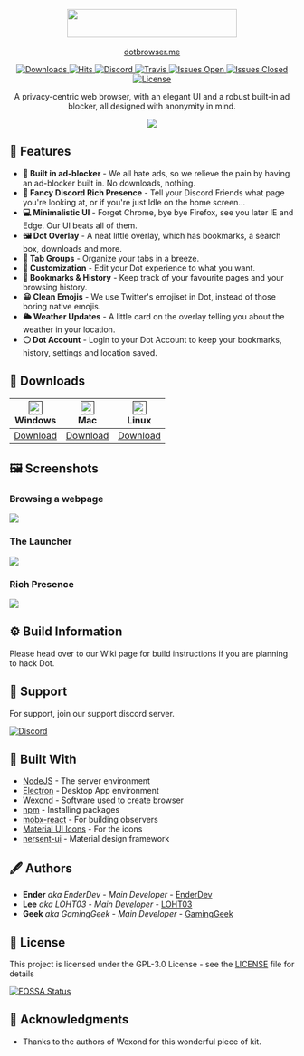 <p align="center">
  <img src="https://i.imgur.com/Gdko6yP.png" style="display: block;margin-left: auto;margin-right: auto;" data-canonical-src="https://i.imgur.com/Gdko6yP.png" width="300" height="50" align="center"/>
  <br><a href="https://dotbrowser.me">dotbrowser.me</a>
</p>

<div align="center">
<p align="center">
    <a href="https://github.com/dot-browser/desktop/releases">
        <img src="https://img.shields.io/github/downloads/dot-browser/desktop/total.svg" alt="Downloads">
    </a>
    <a href="https://github.com/dot-browser/desktop/releases">
        <img src="http://hits.dwyl.io/dot-browser/desktop.svg" alt="Hits">
    </a>
    <a href="https://invite.gg/dot">
        <img src="https://discordapp.com/api/guilds/307605794680209409/widget.png?style=shield" alt="Discord">
    </a>
    <a href="https://github.com/dot-browser/desktop">
        <img src="https://travis-ci.org/dot-browser/desktop.svg?branch=master" alt="Travis">
    </a>
    <a href="https://github.com/dot-browser/desktop/issues">
        <img src="https://img.shields.io/github/issues-raw/dot-browser/desktop.svg" alt="Issues Open">
    </a>
    <a href="https://github.com/dot-browser/desktop/issues?utf8=%E2%9C%93&amp;q=is%3Aissue+is%3Aclosed">
        <img src="https://img.shields.io/github/issues-closed-raw/dot-browser/desktop.svg" alt="Issues Closed">
    </a>
    <a href="/LICENSE">
        <img src="https://img.shields.io/github/license/dot-browser/desktop.svg" alt="License">
    </a>
</p>

A privacy-centric web browser, with an elegant UI and a robust built-in ad blocker, all designed with anonymity in mind.

![](https://dotbrowser.me/static/Dot-landing.png)

</div>

## 👾 Features

- **🚫 Built in ad-blocker** - We all hate ads, so we relieve the pain by having an ad-blocker built in. No downloads, nothing.
- **💬 Fancy Discord Rich Presence** - Tell your Discord Friends what page you're looking at, or if you're just Idle on the home screen...
- **💻 Minimalistic UI** - Forget Chrome, bye bye Firefox, see you later IE and Edge. Our UI beats all of them.
- **🖼 Dot Overlay** - A neat little overlay, which has bookmarks, a search box, downloads and more.
- **🚩 Tab Groups** - Organize your tabs in a breeze.
- **🎨 Customization** - Edit your Dot experience to what you want.
- **🔖 Bookmarks & History** - Keep track of your favourite pages and your browsing history.
- **😀 Clean Emojis** - We use Twitter's emojiset in Dot, instead of those boring native emojis.
- **🌥 Weather Updates** - A little card on the overlay telling you about the weather in your location.
- **⚪ Dot Account** - Login to your Dot Account to keep your bookmarks, history, settings and location saved.

## 🦄 Downloads

|  [<img src="https://i.imgur.com/POJjnum.png" alt="Windows" width="24px" height="24px" />]()</br> Windows  |          [<img src="https://i.imgur.com/V0YkvU5.png" alt="Mac" width="24px" height="24px" />]()</br> Mac          |         [<img src="https://i.imgur.com/khCS5Ll.png" alt="Linux" width="24px" height="24px" />]()</br> Linux         |
|:---------:|:---------------------:|:---------------------:|
| [Download](https://edge.dotbrowser.me/stable/download/windows) | [Download](https://edge.dotbrowser.me/stable/download/mac) | [Download](https://edge.dotbrowser.me/stable/download/linux) |

####

## 🖼 Screenshots

### Browsing a webpage

![](https://i.imgur.com/kw8f5KB.png)

### The Launcher

![](https://i.imgur.com/ZMVBnNm.png)

### Rich Presence

![](https://i.imgur.com/Nsekr6W.png)

## ⚙ Build Information

Please head over to our Wiki page for build instructions if you are planning to hack Dot.

## 🤝 Support

For support, join our support discord server.

[![Discord](https://discordapp.com/api/guilds/525056817399726102/widget.png?style=banner2)](https://discord.gg/wAh7thM)

## 🧱 Built With

- [NodeJS](https://nodejs.org/en/) - The server environment
- [Electron](https://electronjs.org/) - Desktop App environment
- [Wexond](https://github.com/wexond/wexond) - Software used to create browser
- [npm](https://npmjs.org) - Installing packages
- [mobx-react](https://github.com/mobxjs/mobx-react) - For building observers
- [Material UI Icons](https://material.io/) - For the icons
- [nersent-ui](https://github.com/nersent/nersent-ui) - Material design framework

## 🖋 Authors

- **Ender** _aka EnderDev_ - _Main Developer_ - [EnderDev](https://github.com/EnderDev)
- **Lee** _aka LOHT03_ - _Main Developer_ - [LOHT03](https://github.com/LOHT03)
- **Geek** _aka GamingGeek_ - _Main Developer_ - [GamingGeek](https://github.com/GamingGeek)

## 🤵 License

This project is licensed under the GPL-3.0 License - see the [LICENSE](LICENSE) file for details

[![FOSSA Status](https://app.fossa.io/api/projects/git%2Bgithub.com%2Fdot-browser%2Fdesktop.svg?type=large)](https://app.fossa.io/projects/git%2Bgithub.com%2Fdot-browser%2Fdesktop?ref=badge_large)

## 💝 Acknowledgments

- Thanks to the authors of Wexond for this wonderful piece of kit.
